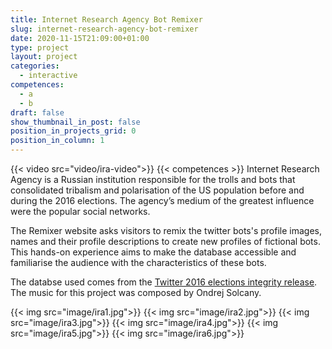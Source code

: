 ```yaml
---
title: Internet Research Agency Bot Remixer
slug: internet-research-agency-bot-remixer
date: 2020-11-15T21:09:00+01:00
type: project
layout: project
categories:
  - interactive
competences:
  - a
  - b
draft: false
show_thumbnail_in_post: false
position_in_projects_grid: 0
position_in_column: 1
---
```


{{< video src="video/ira-video">}}
{{< competences >}}
Internet Research Agency is a Russian institution responsible for the trolls and bots that consolidated tribalism and polarisation of the US population before and during the 2016 elections. The agency’s medium of the greatest influence were the popular social networks. 

The Remixer website asks visitors to remix the twitter bots's profile images, names and their profile descriptions to create new profiles of fictional bots. This hands-on experience aims to make the database accessible and familiarise the audience with the characteristics of these bots.

The databse used comes from the [Twitter 2016 elections integrity  release](https://blog.twitter.com/official/en_us/topics/company/2018/2016-election-update.html). The music for this project was composed by Ondrej Solcany.

{{< img src="image/ira1.jpg">}}
{{< img src="image/ira2.jpg">}}
{{< img src="image/ira3.jpg">}}
{{< img src="image/ira4.jpg">}}
{{< img src="image/ira5.jpg">}}
{{< img src="image/ira6.jpg">}}


